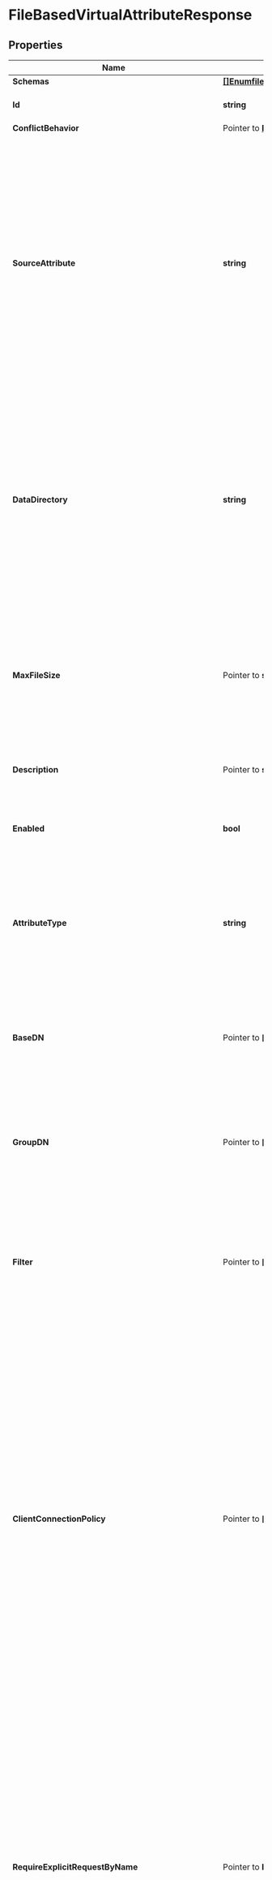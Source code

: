 # FileBasedVirtualAttributeResponse

## Properties

Name | Type | Description | Notes
------------ | ------------- | ------------- | -------------
**Schemas** | [**[]EnumfileBasedVirtualAttributeSchemaUrn**](EnumfileBasedVirtualAttributeSchemaUrn.md) |  | 
**Id** | **string** | Name of the Virtual Attribute | 
**ConflictBehavior** | Pointer to [**EnumvirtualAttributeConflictBehaviorProp**](EnumvirtualAttributeConflictBehaviorProp.md) |  | [optional] 
**SourceAttribute** | **string** | Specifies the name or OID of the attribute which specifies the path to the file from which the value should be retrieved. If this attribute is multivalued, then the attribute specified in the attribute-type property must also be multivalued. | 
**DataDirectory** | **string** | Specifies the path to the directory in which the data files exist. Paths to data files will be relative to this directory, and only data files contained in this directory will be used. This directory must exist. | 
**MaxFileSize** | Pointer to **string** | Specifies the maximum file size for data files that will be allowed. A value of zero bytes indicates that there will not be any limit. | [optional] 
**Description** | Pointer to **string** | A description for this Virtual Attribute | [optional] 
**Enabled** | **bool** | Indicates whether the Virtual Attribute is enabled for use. | 
**AttributeType** | **string** | Specifies the attribute type for the attribute whose values are to be dynamically assigned by the virtual attribute. | 
**BaseDN** | Pointer to **[]string** | Specifies the base DNs for the branches containing entries that are eligible to use this virtual attribute. | [optional] 
**GroupDN** | Pointer to **[]string** | Specifies the DNs of the groups whose members can be eligible to use this virtual attribute. | [optional] 
**Filter** | Pointer to **[]string** | Specifies the search filters to be applied against entries to determine if the virtual attribute is to be generated for those entries. | [optional] 
**ClientConnectionPolicy** | Pointer to **[]string** | Specifies a set of client connection policies for which this Virtual Attribute should be generated. If this is undefined, then this Virtual Attribute will always be generated. If it is associated with one or more client connection policies, then this Virtual Attribute will be generated only for operations requested by clients assigned to one of those client connection policies. | [optional] 
**RequireExplicitRequestByName** | Pointer to **bool** | Indicates whether attributes of this type must be explicitly included by name in the list of requested attributes. Note that this will only apply to virtual attributes which are associated with an attribute type that is operational. It will be ignored for virtual attributes associated with a non-operational attribute type. | [optional] 
**MultipleVirtualAttributeEvaluationOrderIndex** | Pointer to **int64** | Specifies the order in which virtual attribute definitions for the same attribute type will be evaluated when generating values for an entry. | [optional] 
**MultipleVirtualAttributeMergeBehavior** | Pointer to [**EnumvirtualAttributeMultipleVirtualAttributeMergeBehaviorProp**](EnumvirtualAttributeMultipleVirtualAttributeMergeBehaviorProp.md) |  | [optional] 
**AllowIndexConflicts** | Pointer to **bool** | Indicates whether the server should allow creating or altering this virtual attribute definition even if it conflicts with one or more indexes defined in the server. | [optional] 
**Meta** | Pointer to [**MetaMeta**](MetaMeta.md) |  | [optional] 
**Urnpingidentityschemasconfigurationmessages20** | Pointer to [**MetaUrnPingidentitySchemasConfigurationMessages20**](MetaUrnPingidentitySchemasConfigurationMessages20.md) |  | [optional] 

## Methods

### NewFileBasedVirtualAttributeResponse

`func NewFileBasedVirtualAttributeResponse(schemas []EnumfileBasedVirtualAttributeSchemaUrn, id string, sourceAttribute string, dataDirectory string, enabled bool, attributeType string, ) *FileBasedVirtualAttributeResponse`

NewFileBasedVirtualAttributeResponse instantiates a new FileBasedVirtualAttributeResponse object
This constructor will assign default values to properties that have it defined,
and makes sure properties required by API are set, but the set of arguments
will change when the set of required properties is changed

### NewFileBasedVirtualAttributeResponseWithDefaults

`func NewFileBasedVirtualAttributeResponseWithDefaults() *FileBasedVirtualAttributeResponse`

NewFileBasedVirtualAttributeResponseWithDefaults instantiates a new FileBasedVirtualAttributeResponse object
This constructor will only assign default values to properties that have it defined,
but it doesn't guarantee that properties required by API are set

### GetSchemas

`func (o *FileBasedVirtualAttributeResponse) GetSchemas() []EnumfileBasedVirtualAttributeSchemaUrn`

GetSchemas returns the Schemas field if non-nil, zero value otherwise.

### GetSchemasOk

`func (o *FileBasedVirtualAttributeResponse) GetSchemasOk() (*[]EnumfileBasedVirtualAttributeSchemaUrn, bool)`

GetSchemasOk returns a tuple with the Schemas field if it's non-nil, zero value otherwise
and a boolean to check if the value has been set.

### SetSchemas

`func (o *FileBasedVirtualAttributeResponse) SetSchemas(v []EnumfileBasedVirtualAttributeSchemaUrn)`

SetSchemas sets Schemas field to given value.


### GetId

`func (o *FileBasedVirtualAttributeResponse) GetId() string`

GetId returns the Id field if non-nil, zero value otherwise.

### GetIdOk

`func (o *FileBasedVirtualAttributeResponse) GetIdOk() (*string, bool)`

GetIdOk returns a tuple with the Id field if it's non-nil, zero value otherwise
and a boolean to check if the value has been set.

### SetId

`func (o *FileBasedVirtualAttributeResponse) SetId(v string)`

SetId sets Id field to given value.


### GetConflictBehavior

`func (o *FileBasedVirtualAttributeResponse) GetConflictBehavior() EnumvirtualAttributeConflictBehaviorProp`

GetConflictBehavior returns the ConflictBehavior field if non-nil, zero value otherwise.

### GetConflictBehaviorOk

`func (o *FileBasedVirtualAttributeResponse) GetConflictBehaviorOk() (*EnumvirtualAttributeConflictBehaviorProp, bool)`

GetConflictBehaviorOk returns a tuple with the ConflictBehavior field if it's non-nil, zero value otherwise
and a boolean to check if the value has been set.

### SetConflictBehavior

`func (o *FileBasedVirtualAttributeResponse) SetConflictBehavior(v EnumvirtualAttributeConflictBehaviorProp)`

SetConflictBehavior sets ConflictBehavior field to given value.

### HasConflictBehavior

`func (o *FileBasedVirtualAttributeResponse) HasConflictBehavior() bool`

HasConflictBehavior returns a boolean if a field has been set.

### GetSourceAttribute

`func (o *FileBasedVirtualAttributeResponse) GetSourceAttribute() string`

GetSourceAttribute returns the SourceAttribute field if non-nil, zero value otherwise.

### GetSourceAttributeOk

`func (o *FileBasedVirtualAttributeResponse) GetSourceAttributeOk() (*string, bool)`

GetSourceAttributeOk returns a tuple with the SourceAttribute field if it's non-nil, zero value otherwise
and a boolean to check if the value has been set.

### SetSourceAttribute

`func (o *FileBasedVirtualAttributeResponse) SetSourceAttribute(v string)`

SetSourceAttribute sets SourceAttribute field to given value.


### GetDataDirectory

`func (o *FileBasedVirtualAttributeResponse) GetDataDirectory() string`

GetDataDirectory returns the DataDirectory field if non-nil, zero value otherwise.

### GetDataDirectoryOk

`func (o *FileBasedVirtualAttributeResponse) GetDataDirectoryOk() (*string, bool)`

GetDataDirectoryOk returns a tuple with the DataDirectory field if it's non-nil, zero value otherwise
and a boolean to check if the value has been set.

### SetDataDirectory

`func (o *FileBasedVirtualAttributeResponse) SetDataDirectory(v string)`

SetDataDirectory sets DataDirectory field to given value.


### GetMaxFileSize

`func (o *FileBasedVirtualAttributeResponse) GetMaxFileSize() string`

GetMaxFileSize returns the MaxFileSize field if non-nil, zero value otherwise.

### GetMaxFileSizeOk

`func (o *FileBasedVirtualAttributeResponse) GetMaxFileSizeOk() (*string, bool)`

GetMaxFileSizeOk returns a tuple with the MaxFileSize field if it's non-nil, zero value otherwise
and a boolean to check if the value has been set.

### SetMaxFileSize

`func (o *FileBasedVirtualAttributeResponse) SetMaxFileSize(v string)`

SetMaxFileSize sets MaxFileSize field to given value.

### HasMaxFileSize

`func (o *FileBasedVirtualAttributeResponse) HasMaxFileSize() bool`

HasMaxFileSize returns a boolean if a field has been set.

### GetDescription

`func (o *FileBasedVirtualAttributeResponse) GetDescription() string`

GetDescription returns the Description field if non-nil, zero value otherwise.

### GetDescriptionOk

`func (o *FileBasedVirtualAttributeResponse) GetDescriptionOk() (*string, bool)`

GetDescriptionOk returns a tuple with the Description field if it's non-nil, zero value otherwise
and a boolean to check if the value has been set.

### SetDescription

`func (o *FileBasedVirtualAttributeResponse) SetDescription(v string)`

SetDescription sets Description field to given value.

### HasDescription

`func (o *FileBasedVirtualAttributeResponse) HasDescription() bool`

HasDescription returns a boolean if a field has been set.

### GetEnabled

`func (o *FileBasedVirtualAttributeResponse) GetEnabled() bool`

GetEnabled returns the Enabled field if non-nil, zero value otherwise.

### GetEnabledOk

`func (o *FileBasedVirtualAttributeResponse) GetEnabledOk() (*bool, bool)`

GetEnabledOk returns a tuple with the Enabled field if it's non-nil, zero value otherwise
and a boolean to check if the value has been set.

### SetEnabled

`func (o *FileBasedVirtualAttributeResponse) SetEnabled(v bool)`

SetEnabled sets Enabled field to given value.


### GetAttributeType

`func (o *FileBasedVirtualAttributeResponse) GetAttributeType() string`

GetAttributeType returns the AttributeType field if non-nil, zero value otherwise.

### GetAttributeTypeOk

`func (o *FileBasedVirtualAttributeResponse) GetAttributeTypeOk() (*string, bool)`

GetAttributeTypeOk returns a tuple with the AttributeType field if it's non-nil, zero value otherwise
and a boolean to check if the value has been set.

### SetAttributeType

`func (o *FileBasedVirtualAttributeResponse) SetAttributeType(v string)`

SetAttributeType sets AttributeType field to given value.


### GetBaseDN

`func (o *FileBasedVirtualAttributeResponse) GetBaseDN() []string`

GetBaseDN returns the BaseDN field if non-nil, zero value otherwise.

### GetBaseDNOk

`func (o *FileBasedVirtualAttributeResponse) GetBaseDNOk() (*[]string, bool)`

GetBaseDNOk returns a tuple with the BaseDN field if it's non-nil, zero value otherwise
and a boolean to check if the value has been set.

### SetBaseDN

`func (o *FileBasedVirtualAttributeResponse) SetBaseDN(v []string)`

SetBaseDN sets BaseDN field to given value.

### HasBaseDN

`func (o *FileBasedVirtualAttributeResponse) HasBaseDN() bool`

HasBaseDN returns a boolean if a field has been set.

### GetGroupDN

`func (o *FileBasedVirtualAttributeResponse) GetGroupDN() []string`

GetGroupDN returns the GroupDN field if non-nil, zero value otherwise.

### GetGroupDNOk

`func (o *FileBasedVirtualAttributeResponse) GetGroupDNOk() (*[]string, bool)`

GetGroupDNOk returns a tuple with the GroupDN field if it's non-nil, zero value otherwise
and a boolean to check if the value has been set.

### SetGroupDN

`func (o *FileBasedVirtualAttributeResponse) SetGroupDN(v []string)`

SetGroupDN sets GroupDN field to given value.

### HasGroupDN

`func (o *FileBasedVirtualAttributeResponse) HasGroupDN() bool`

HasGroupDN returns a boolean if a field has been set.

### GetFilter

`func (o *FileBasedVirtualAttributeResponse) GetFilter() []string`

GetFilter returns the Filter field if non-nil, zero value otherwise.

### GetFilterOk

`func (o *FileBasedVirtualAttributeResponse) GetFilterOk() (*[]string, bool)`

GetFilterOk returns a tuple with the Filter field if it's non-nil, zero value otherwise
and a boolean to check if the value has been set.

### SetFilter

`func (o *FileBasedVirtualAttributeResponse) SetFilter(v []string)`

SetFilter sets Filter field to given value.

### HasFilter

`func (o *FileBasedVirtualAttributeResponse) HasFilter() bool`

HasFilter returns a boolean if a field has been set.

### GetClientConnectionPolicy

`func (o *FileBasedVirtualAttributeResponse) GetClientConnectionPolicy() []string`

GetClientConnectionPolicy returns the ClientConnectionPolicy field if non-nil, zero value otherwise.

### GetClientConnectionPolicyOk

`func (o *FileBasedVirtualAttributeResponse) GetClientConnectionPolicyOk() (*[]string, bool)`

GetClientConnectionPolicyOk returns a tuple with the ClientConnectionPolicy field if it's non-nil, zero value otherwise
and a boolean to check if the value has been set.

### SetClientConnectionPolicy

`func (o *FileBasedVirtualAttributeResponse) SetClientConnectionPolicy(v []string)`

SetClientConnectionPolicy sets ClientConnectionPolicy field to given value.

### HasClientConnectionPolicy

`func (o *FileBasedVirtualAttributeResponse) HasClientConnectionPolicy() bool`

HasClientConnectionPolicy returns a boolean if a field has been set.

### GetRequireExplicitRequestByName

`func (o *FileBasedVirtualAttributeResponse) GetRequireExplicitRequestByName() bool`

GetRequireExplicitRequestByName returns the RequireExplicitRequestByName field if non-nil, zero value otherwise.

### GetRequireExplicitRequestByNameOk

`func (o *FileBasedVirtualAttributeResponse) GetRequireExplicitRequestByNameOk() (*bool, bool)`

GetRequireExplicitRequestByNameOk returns a tuple with the RequireExplicitRequestByName field if it's non-nil, zero value otherwise
and a boolean to check if the value has been set.

### SetRequireExplicitRequestByName

`func (o *FileBasedVirtualAttributeResponse) SetRequireExplicitRequestByName(v bool)`

SetRequireExplicitRequestByName sets RequireExplicitRequestByName field to given value.

### HasRequireExplicitRequestByName

`func (o *FileBasedVirtualAttributeResponse) HasRequireExplicitRequestByName() bool`

HasRequireExplicitRequestByName returns a boolean if a field has been set.

### GetMultipleVirtualAttributeEvaluationOrderIndex

`func (o *FileBasedVirtualAttributeResponse) GetMultipleVirtualAttributeEvaluationOrderIndex() int64`

GetMultipleVirtualAttributeEvaluationOrderIndex returns the MultipleVirtualAttributeEvaluationOrderIndex field if non-nil, zero value otherwise.

### GetMultipleVirtualAttributeEvaluationOrderIndexOk

`func (o *FileBasedVirtualAttributeResponse) GetMultipleVirtualAttributeEvaluationOrderIndexOk() (*int64, bool)`

GetMultipleVirtualAttributeEvaluationOrderIndexOk returns a tuple with the MultipleVirtualAttributeEvaluationOrderIndex field if it's non-nil, zero value otherwise
and a boolean to check if the value has been set.

### SetMultipleVirtualAttributeEvaluationOrderIndex

`func (o *FileBasedVirtualAttributeResponse) SetMultipleVirtualAttributeEvaluationOrderIndex(v int64)`

SetMultipleVirtualAttributeEvaluationOrderIndex sets MultipleVirtualAttributeEvaluationOrderIndex field to given value.

### HasMultipleVirtualAttributeEvaluationOrderIndex

`func (o *FileBasedVirtualAttributeResponse) HasMultipleVirtualAttributeEvaluationOrderIndex() bool`

HasMultipleVirtualAttributeEvaluationOrderIndex returns a boolean if a field has been set.

### GetMultipleVirtualAttributeMergeBehavior

`func (o *FileBasedVirtualAttributeResponse) GetMultipleVirtualAttributeMergeBehavior() EnumvirtualAttributeMultipleVirtualAttributeMergeBehaviorProp`

GetMultipleVirtualAttributeMergeBehavior returns the MultipleVirtualAttributeMergeBehavior field if non-nil, zero value otherwise.

### GetMultipleVirtualAttributeMergeBehaviorOk

`func (o *FileBasedVirtualAttributeResponse) GetMultipleVirtualAttributeMergeBehaviorOk() (*EnumvirtualAttributeMultipleVirtualAttributeMergeBehaviorProp, bool)`

GetMultipleVirtualAttributeMergeBehaviorOk returns a tuple with the MultipleVirtualAttributeMergeBehavior field if it's non-nil, zero value otherwise
and a boolean to check if the value has been set.

### SetMultipleVirtualAttributeMergeBehavior

`func (o *FileBasedVirtualAttributeResponse) SetMultipleVirtualAttributeMergeBehavior(v EnumvirtualAttributeMultipleVirtualAttributeMergeBehaviorProp)`

SetMultipleVirtualAttributeMergeBehavior sets MultipleVirtualAttributeMergeBehavior field to given value.

### HasMultipleVirtualAttributeMergeBehavior

`func (o *FileBasedVirtualAttributeResponse) HasMultipleVirtualAttributeMergeBehavior() bool`

HasMultipleVirtualAttributeMergeBehavior returns a boolean if a field has been set.

### GetAllowIndexConflicts

`func (o *FileBasedVirtualAttributeResponse) GetAllowIndexConflicts() bool`

GetAllowIndexConflicts returns the AllowIndexConflicts field if non-nil, zero value otherwise.

### GetAllowIndexConflictsOk

`func (o *FileBasedVirtualAttributeResponse) GetAllowIndexConflictsOk() (*bool, bool)`

GetAllowIndexConflictsOk returns a tuple with the AllowIndexConflicts field if it's non-nil, zero value otherwise
and a boolean to check if the value has been set.

### SetAllowIndexConflicts

`func (o *FileBasedVirtualAttributeResponse) SetAllowIndexConflicts(v bool)`

SetAllowIndexConflicts sets AllowIndexConflicts field to given value.

### HasAllowIndexConflicts

`func (o *FileBasedVirtualAttributeResponse) HasAllowIndexConflicts() bool`

HasAllowIndexConflicts returns a boolean if a field has been set.

### GetMeta

`func (o *FileBasedVirtualAttributeResponse) GetMeta() MetaMeta`

GetMeta returns the Meta field if non-nil, zero value otherwise.

### GetMetaOk

`func (o *FileBasedVirtualAttributeResponse) GetMetaOk() (*MetaMeta, bool)`

GetMetaOk returns a tuple with the Meta field if it's non-nil, zero value otherwise
and a boolean to check if the value has been set.

### SetMeta

`func (o *FileBasedVirtualAttributeResponse) SetMeta(v MetaMeta)`

SetMeta sets Meta field to given value.

### HasMeta

`func (o *FileBasedVirtualAttributeResponse) HasMeta() bool`

HasMeta returns a boolean if a field has been set.

### GetUrnpingidentityschemasconfigurationmessages20

`func (o *FileBasedVirtualAttributeResponse) GetUrnpingidentityschemasconfigurationmessages20() MetaUrnPingidentitySchemasConfigurationMessages20`

GetUrnpingidentityschemasconfigurationmessages20 returns the Urnpingidentityschemasconfigurationmessages20 field if non-nil, zero value otherwise.

### GetUrnpingidentityschemasconfigurationmessages20Ok

`func (o *FileBasedVirtualAttributeResponse) GetUrnpingidentityschemasconfigurationmessages20Ok() (*MetaUrnPingidentitySchemasConfigurationMessages20, bool)`

GetUrnpingidentityschemasconfigurationmessages20Ok returns a tuple with the Urnpingidentityschemasconfigurationmessages20 field if it's non-nil, zero value otherwise
and a boolean to check if the value has been set.

### SetUrnpingidentityschemasconfigurationmessages20

`func (o *FileBasedVirtualAttributeResponse) SetUrnpingidentityschemasconfigurationmessages20(v MetaUrnPingidentitySchemasConfigurationMessages20)`

SetUrnpingidentityschemasconfigurationmessages20 sets Urnpingidentityschemasconfigurationmessages20 field to given value.

### HasUrnpingidentityschemasconfigurationmessages20

`func (o *FileBasedVirtualAttributeResponse) HasUrnpingidentityschemasconfigurationmessages20() bool`

HasUrnpingidentityschemasconfigurationmessages20 returns a boolean if a field has been set.


[[Back to Model list]](../README.md#documentation-for-models) [[Back to API list]](../README.md#documentation-for-api-endpoints) [[Back to README]](../README.md)


